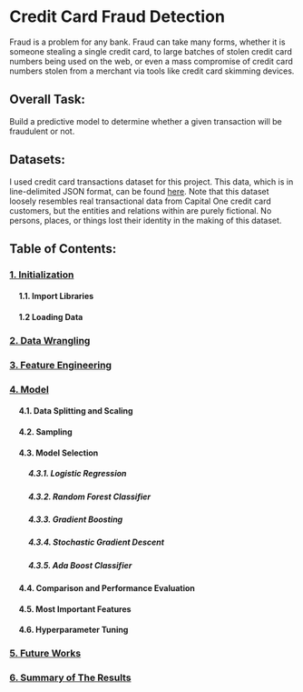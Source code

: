 # Credit Card Fraud Detection

Fraud is a problem for any bank. Fraud can take many forms, whether it is someone stealing a single credit card, to large batches of stolen credit card numbers being used on the web, or even a mass compromise of credit card numbers stolen from a merchant via tools like credit card skimming devices.

## Overall Task:

Build a predictive model to determine whether a given transaction will be fraudulent or not.

## Datasets: 
I used credit card transactions dataset for this project. This data, which is in line-delimited JSON format, can be found [here](https://github.com/CapitalOneRecruiting/DS). Note that this dataset loosely resembles real transactional data from Capital One credit card customers, but the entities and relations within are purely fictional. No persons, places, or things lost their identity in the making of this dataset.


## Table of Contents:
### [1. Initialization]()
#### &nbsp;&nbsp;&nbsp;&nbsp; 1.1. Import Libraries
#### &nbsp;&nbsp;&nbsp;&nbsp; 1.2 Loading Data


### [2. Data Wrangling]()

### [3. Feature Engineering]()

### [4. Model]()
#### &nbsp;&nbsp;&nbsp;&nbsp; 4.1. Data Splitting and Scaling
#### &nbsp;&nbsp;&nbsp;&nbsp; 4.2. Sampling
#### &nbsp;&nbsp;&nbsp;&nbsp; 4.3. Model Selection
##### &nbsp;&nbsp;&nbsp;&nbsp; &nbsp;&nbsp;&nbsp;&nbsp; 4.3.1. Logistic Regression
##### &nbsp;&nbsp;&nbsp;&nbsp; &nbsp;&nbsp;&nbsp;&nbsp; 4.3.2. Random Forest Classifier
##### &nbsp;&nbsp;&nbsp;&nbsp; &nbsp;&nbsp;&nbsp;&nbsp; 4.3.3. Gradient Boosting
##### &nbsp;&nbsp;&nbsp;&nbsp; &nbsp;&nbsp;&nbsp;&nbsp; 4.3.4. Stochastic Gradient Descent
##### &nbsp;&nbsp;&nbsp;&nbsp; &nbsp;&nbsp;&nbsp;&nbsp; 4.3.5. Ada Boost Classifier

#### &nbsp;&nbsp;&nbsp;&nbsp; 4.4. Comparison and Performance Evaluation
#### &nbsp;&nbsp;&nbsp;&nbsp; 4.5. Most Important Features
#### &nbsp;&nbsp;&nbsp;&nbsp; 4.6. Hyperparameter Tuning

### [5. Future Works]()
### [6. Summary of The Results]()
